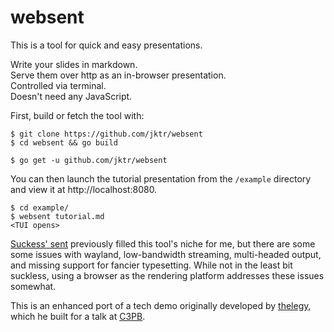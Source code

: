 # websent

This is a tool for quick and easy presentations.

Write your slides in markdown.  
Serve them over http as an in-browser presentation.  
Controlled via terminal.  
Doesn't need any JavaScript.

First, build or fetch the tool with:
```
$ git clone https://github.com/jktr/websent
$ cd websent && go build

$ go get -u github.com/jktr/websent
```

You can then launch the tutorial presentation
from the `/example` directory and view
it at http://localhost:8080.
```
$ cd example/
$ websent tutorial.md
<TUI opens>
```


[Suckess' sent](https://tools.suckless.org/sent)
previously filled this tool's niche for me, but there
are some some issues with wayland, low-bandwidth
streaming, multi-headed output, and missing support
for fancier typesetting. While not in the least bit
suckless, using a browser as the rendering platform
addresses these issues somewhat.

This is an enhanced port of a tech demo originally
developed by [thelegy](https://github.com/thelegy), which he
built for a talk at [C3PB](https://c3pb.de/blog/lightning-talks-0x0c-keepassxc-mf70-cnc-webseiten-ohne-js.html).

